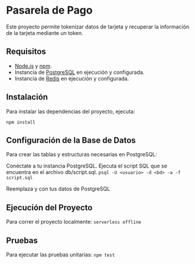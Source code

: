 # Pasarela de Pago

Este proyecto permite tokenizar datos de tarjeta y recuperar la información de la tarjeta mediante un token. 

## Requisitos

- [Node.js](https://nodejs.org/) y [npm](https://www.npmjs.com/).
- Instancia de [PostgreSQL](https://www.postgresql.org/download/) en ejecución y configurada.
- Instancia de [Redis](https://redis.io/download) en ejecución y configurada.

## Instalación

Para instalar las dependencias del proyecto, ejecuta:

````npm install````

## Configuración de la Base de Datos

Para crear las tablas y estructuras necesarias en PostgreSQL:

Conéctate a tu instancia PostgreSQL.
Ejecuta el script SQL que se encuentra en el archivo db/script.sql.
````psql -U <usuario> -d <bd> -a -f script.sql````

Reemplaza <usuario> y <bd> con tus datos de PostgreSQL

## Ejecución del Proyecto

Para correr el proyecto localmente:
````serverless offline````

## Pruebas
Para ejecutar las pruebas unitarias:
````npm test````

